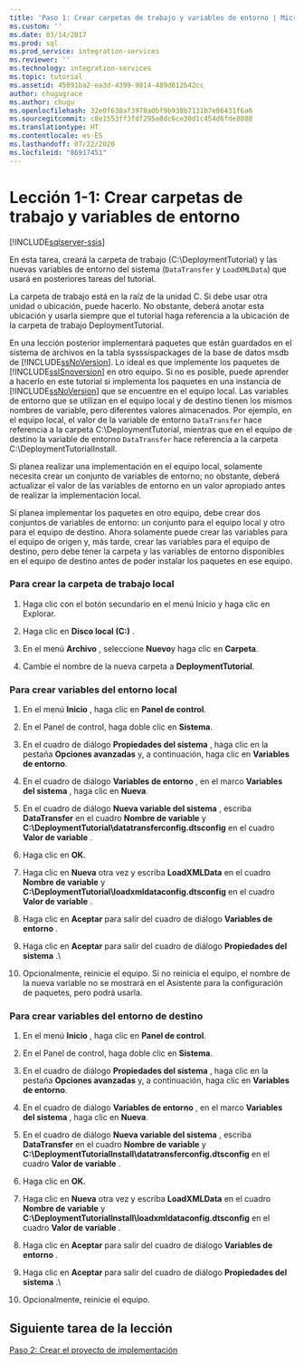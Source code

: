 ```yaml
---
title: 'Paso 1: Crear carpetas de trabajo y variables de entorno | Microsoft Docs'
ms.custom: ''
ms.date: 03/14/2017
ms.prod: sql
ms.prod_service: integration-services
ms.reviewer: ''
ms.technology: integration-services
ms.topic: tutorial
ms.assetid: 45091ba2-ea3d-4399-9814-489d812b42cc
author: chugugrace
ms.author: chugu
ms.openlocfilehash: 32e0f638af3978a0bf9b938b7131b7e86431f6a6
ms.sourcegitcommit: c8e1553ff3fdf295e8dc6ce30d1c454d6fde8088
ms.translationtype: HT
ms.contentlocale: es-ES
ms.lasthandoff: 07/22/2020
ms.locfileid: "86917451"
---
```

# <a name="lesson-1-1---creating-working-folders-and-environment-variables"></a>Lección 1-1: Crear carpetas de trabajo y variables de entorno

[!INCLUDE[sqlserver-ssis](../includes/applies-to-version/sqlserver-ssis.md)]


En esta tarea, creará la carpeta de trabajo (C:\DeploymentTutorial) y las nuevas variables de entorno del sistema (`DataTransfer` y `LoadXMLData`) que usará en posteriores tareas del tutorial.  
  
La carpeta de trabajo está en la raíz de la unidad C. Si debe usar otra unidad o ubicación, puede hacerlo. No obstante, deberá anotar esta ubicación y usarla siempre que el tutorial haga referencia a la ubicación de la carpeta de trabajo DeploymentTutorial.  
  
En una lección posterior implementará paquetes que están guardados en el sistema de archivos en la tabla sysssispackages de la base de datos msdb de [!INCLUDE[ssNoVersion](../includes/ssnoversion-md.md)]. Lo ideal es que implemente los paquetes de [!INCLUDE[ssISnoversion](../includes/ssisnoversion-md.md)] en otro equipo. Si no es posible, puede aprender a hacerlo en este tutorial si implementa los paquetes en una instancia de [!INCLUDE[ssNoVersion](../includes/ssnoversion-md.md)] que se encuentre en el equipo local. Las variables de entorno que se utilizan en el equipo local y de destino tienen los mismos nombres de variable, pero diferentes valores almacenados. Por ejemplo, en el equipo local, el valor de la variable de entorno `DataTransfer` hace referencia a la carpeta C:\DeploymentTutorial, mientras que en el equipo de destino la variable de entorno `DataTransfer` hace referencia a la carpeta C:\DeploymentTutorialInstall.  
  
Si planea realizar una implementación en el equipo local, solamente necesita crear un conjunto de variables de entorno; no obstante, deberá actualizar el valor de las variables de entorno en un valor apropiado antes de realizar la implementación local.  
  
Si planea implementar los paquetes en otro equipo, debe crear dos conjuntos de variables de entorno: un conjunto para el equipo local y otro para el equipo de destino. Ahora solamente puede crear las variables para el equipo de origen y, más tarde, crear las variables para el equipo de destino, pero debe tener la carpeta y las variables de entorno disponibles en el equipo de destino antes de poder instalar los paquetes en ese equipo.  
  
### <a name="to-create-the-local-working-folder"></a>Para crear la carpeta de trabajo local  
  
1.  Haga clic con el botón secundario en el menú Inicio y haga clic en Explorar.  
  
2.  Haga clic en **Disco local (C:)** .  
  
3.  En el menú **Archivo** , seleccione **Nuevo**y haga clic en **Carpeta**.  
  
4.  Cambie el nombre de la nueva carpeta a **DeploymentTutorial**.  
  
### <a name="to-create-local-environment-variables"></a>Para crear variables del entorno local  
  
1.  En el menú **Inicio** , haga clic en **Panel de control**.  
  
2.  En el Panel de control, haga doble clic en **Sistema**.  
  
3.  En el cuadro de diálogo **Propiedades del sistema** , haga clic en la pestaña **Opciones avanzadas** y, a continuación, haga clic en **Variables de entorno**.  
  
4.  En el cuadro de diálogo **Variables de entorno** , en el marco **Variables del sistema** , haga clic en **Nueva**.  
  
5.  En el cuadro de diálogo **Nueva variable del sistema** , escriba **DataTransfer** en el cuadro **Nombre de variable** y **C:\DeploymentTutorial\datatransferconfig.dtsconfig** en el cuadro **Valor de variable** .  
  
6.  Haga clic en **OK**.  
  
7.  Haga clic en **Nueva** otra vez y escriba **LoadXMLData** en el cuadro **Nombre de variable** y **C:\DeploymentTutorial\loadxmldataconfig.dtsconfig** en el cuadro **Valor de variable** .  
  
8.  Haga clic en **Aceptar** para salir del cuadro de diálogo **Variables de entorno** .  
  
9. Haga clic en **Aceptar** para salir del cuadro de diálogo **Propiedades del sistema** .\  
  
10. Opcionalmente, reinicie el equipo. Si no reinicia el equipo, el nombre de la nueva variable no se mostrará en el Asistente para la configuración de paquetes, pero podrá usarla.  
  
### <a name="to-create-destination-environment-variables"></a>Para crear variables del entorno de destino  
  
1.  En el menú **Inicio** , haga clic en **Panel de control**.  
  
2.  En el Panel de control, haga doble clic en **Sistema**.  
  
3.  En el cuadro de diálogo **Propiedades del sistema** , haga clic en la pestaña **Opciones avanzadas** y, a continuación, haga clic en **Variables de entorno**.  
  
4.  En el cuadro de diálogo **Variables de entorno** , en el marco **Variables del sistema** , haga clic en **Nueva**.  
  
5.  En el cuadro de diálogo **Nueva variable del sistema** , escriba **DataTransfer** en el cuadro **Nombre de variable** y **C:\DeploymentTutorialInstall\datatransferconfig.dtsconfig** en el cuadro **Valor de variable** .  
  
6.  Haga clic en **OK**.  
  
7.  Haga clic en **Nueva** otra vez y escriba **LoadXMLData** en el cuadro **Nombre de variable** y **C:\DeploymentTutorialInstall\loadxmldataconfig.dtsconfig** en el cuadro **Valor de variable** .  
  
8.  Haga clic en **Aceptar** para salir del cuadro de diálogo **Variables de entorno** .  
  
9. Haga clic en **Aceptar** para salir del cuadro de diálogo **Propiedades del sistema** .\  
  
10. Opcionalmente, reinicie el equipo.  
  
## <a name="next-task-in-lesson"></a>Siguiente tarea de la lección  
[Paso 2: Crear el proyecto de implementación](../integration-services/lesson-1-2-creating-the-deployment-project.md)  
  
  
  
